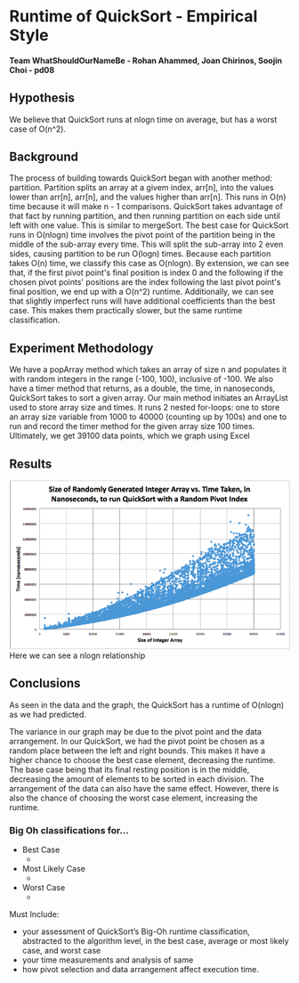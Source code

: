 # Runtime of QuickSort - Empirical Style

#### Team WhatShouldOurNameBe - Rohan Ahammed, Joan Chirinos, Soojin Choi - pd08

## Hypothesis
We believe that QuickSort runs at nlogn time on average, but has a worst case of O(n^2).

## Background
The process of building towards QuickSort began with another method: partition. Partition splits an array at a givem index, arr[n], into the values lower than arr[n], arr[n], and the values higher than arr[n]. This runs in O(n) time because it will make n - 1 comparisons.
QuickSort takes advantage of that fact by running partition, and then running partition on each side until left with one value. This is similar to mergeSort.
The best case for QuickSort runs in O(nlogn) time involves the pivot point of the partition being in the middle of the sub-array every time. This will split the sub-array into 2 even sides, causing partition to be run O(logn) times. Because each partition takes O(n) time, we classify this case as O(nlogn).
By extension, we can see that, if the first pivot point's final position is index 0 and the following if the chosen pivot points' positions are the index following the last pivot point's final position, we end up with a O(n^2) runtime.
Additionally, we can see that slightly imperfect runs will have additional coefficients than the best case. This makes them practically slower, but the same runtime classification.

## Experiment Methodology
We have a popArray method which takes an array of size n and populates it with random integers in the range (-100, 100), inclusive of -100. We also have a timer method that returns, as a double, the time, in nanoseconds, QuickSort takes to sort a given array. Our main method initiates an ArrayList used to store array size and times. It runs 2 nested for-loops: one to store an array size variable from 1000 to 40000 (counting up by 100s) and one to run and record the timer method for the given array size 100 times. Ultimately, we get 39100 data points, which we graph using Excel

## Results
![Graph of data points showing a nlogn relationship](data.png)
Here we can see a nlogn relationship

## Conclusions
<Write stuff here>
As seen in the data and the graph, the QuickSort has a runtime of O(nlogn) as we had predicted. 

The variance in our graph may be due to the pivot point and the data arrangement. In our QuickSort, we had the pivot point be chosen as a random place between the left and right bounds. This makes it have a higher chance to choose the best case element, decreasing the runtime. The base case being that its final resting position is in the middle, decreasing the amount of elements to be sorted in each division. The arrangement of the data can also have the same effect. However, there is also the chance of choosing the worst case element, increasing the runtime. 

### Big Oh classifications for...
- Best Case
  - <info>
- Most Likely Case
  - <info>
- Worst Case
  - <info>

Must Include:
- your assessment of QuickSort’s Big-Oh runtime classification, abstracted to the algorithm level, in the
       best case,
       average or most likely case, and
       worst case
- your time measurements and analysis of same
- how pivot selection and data arrangement affect execution time.

